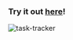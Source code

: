 ### Try it out [here](https://v0-career-development-task-git-48c5b3-daaimah-tibreys-projects.vercel.app/)!

![task-tracker](https://github.com/user-attachments/assets/5a41cd79-4fb7-40e3-97c5-cdbc481d54fd)
